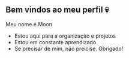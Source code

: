 ## Bem vindos ao meu perfil 💀

Meu nome é Moon

- Estou aqui para a organização e projetos
- Estou em constante aprendizado
- Se precisar de mim, não preicise. Obrigado!
